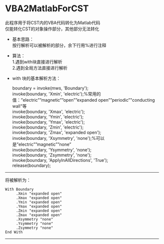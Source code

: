 # VBA2MatlabForCST
此程序用于将CST内的VBA代码转化为Matlab代码  
仅能转化CST的对象操作部分，其他部分无法转化  

* 基本思路：  
按行解析可以被解析的部分，余下行用%进行注释  

* 算法：  
1.遇到with块直接进行解析  
2.遇到全局方法直接进行解析

* with 块的基本解析方法：
     
     boundary = invoke(mws, 'Boundary');  
     invoke(boundary, 'Xmin', 'electric');%常用的值：”electric””magnetic””open””expanded open””periodic”"conducting wall"等  
     invoke(boundary, 'Xmax', 'electric');  
     invoke(boundary, 'Ymin', 'electric');  
     invoke(boundary, 'Ymax', 'electric');  
     invoke(boundary, 'Zmin', 'electric');  
     invoke(boundary, 'Zmax', 'expanded open');  
     invoke(boundary, 'Xsymmetry', 'none');%可以是”electric””magnetic””none”  
     invoke(boundary, 'Ysymmetry', 'none');  
     invoke(boundary, 'Zsymmetry', 'none');  
     invoke(boundary, 'ApplyInAllDirections', 'True');  
     release(boundary);  
----------------------------------------  
将被解析为：  
   
    With Boundary  
         .Xmin "expanded open"  
         .Xmax "expanded open"  
         .Ymin "expanded open"  
         .Ymax "expanded open"  
         .Zmin "expanded open"  
         .Zmax "expanded open"  
         .Xsymmetry "none"  
         .Ysymmetry "none"  
         .Zsymmetry "none"  
    End With  
--------------------------------------  

